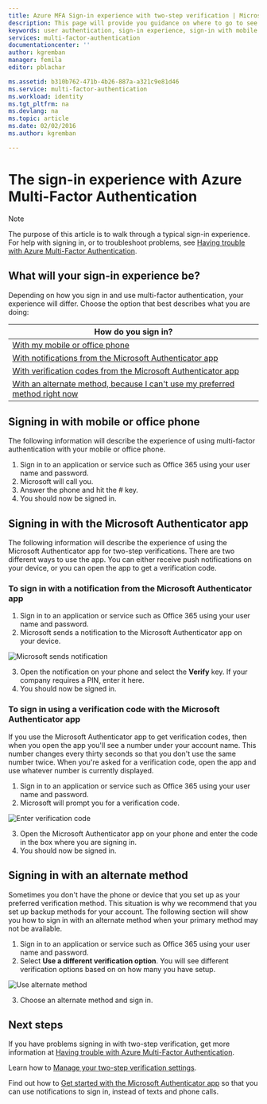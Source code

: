 ```yaml
---
title: Azure MFA Sign-in experience with two-step verification | Microsoft Docs
description: This page will provide you guidance on where to go to see the various sign-in methods available with Azure MFA.
keywords: user authentication, sign-in experience, sign-in with mobile phone, sign-in with office phone
services: multi-factor-authentication
documentationcenter: ''
author: kgremban
manager: femila
editor: pblachar

ms.assetid: b310b762-471b-4b26-887a-a321c9e81d46
ms.service: multi-factor-authentication
ms.workload: identity
ms.tgt_pltfrm: na
ms.devlang: na
ms.topic: article
ms.date: 02/02/2016
ms.author: kgremban

---
```

# The sign-in experience with Azure Multi-Factor Authentication
> [!NOTE]
> The purpose of this article is to walk through a typical sign-in experience. For help with signing in, or to troubleshoot problems, see [Having trouble with Azure Multi-Factor Authentication](multi-factor-authentication-end-user-troubleshoot.md).

## What will your sign-in experience be?
Depending on how you sign in and use multi-factor authentication, your experience will differ. Choose the option that best describes what you are doing:

| How do you sign in? | 
| --- |
| [With my mobile or office phone](#signing-in-with-mobile-or-office-phone) |
| [With notifications from the Microsoft Authenticator app](#signing-in-with-the-microsoft-authenticator-app-using-notification) |
| [With verification codes from the Microsoft Authenticator app](#signing-in-with-the-microsoft-authenticator-app-using-verification-code) |
| [With an alternate method, because I can't use my preferred method right now](#signing-in-with-an-alternate-method) |

## Signing in with mobile or office phone
The following information will describe the experience of using multi-factor authentication with your mobile or office phone.

1. Sign in to an application or service such as Office 365 using your user name and password.  
2. Microsoft will call you.  
3. Answer the phone and hit the # key.  
4. You should now be signed in.  

## Signing in with the Microsoft Authenticator app 
The following information will describe the experience of using the Microsoft Authenticator app for two-step verifications. There are two different ways to use the app. You can either receive push notifications on your device, or you can open the app to get a verification code.

### To sign in with a notification from the Microsoft Authenticator app
1. Sign in to an application or service such as Office 365 using your user name and password.
2. Microsoft sends a notification to the Microsoft Authenticator app on your device.

  ![Microsoft sends notification](./media/multi-factor-authentication-end-user-signin/notify.png)

3. Open the notification on your phone and select the **Verify** key. If your company requires a PIN, enter it here.
4. You should now be signed in.

### To sign in using a verification code with the Microsoft Authenticator app

If you use the Microsoft Authenticator app to get verification codes, then when you open the app you'll see a number under your account name. This number changes every thirty seconds so that you don't use the same number twice. When you're asked for a verification code, open the app and use whatever number is currently displayed. 

1. Sign in to an application or service such as Office 365 using your user name and password.
2. Microsoft will prompt you for a verification code.

  ![Enter verification code](./media/multi-factor-authentication-end-user-signin/verify3.png)

3. Open the Microsoft Authenticator app on your phone and enter the code in the box where you are signing in.
4. You should now be signed in.

## Signing in with an alternate method
Sometimes you don't have the phone or device that you set up as your preferred verification method. This situation is why we recommend that you set up backup methods for your account. The following section will show you how to sign in with an alternate method when your primary method may not be available.

1. Sign in to an application or service such as Office 365 using your user name and password.
2. Select **Use a different verification option**. You will see different verification options based on on how many you have setup.

  ![Use alternate method](./media/multi-factor-authentication-end-user-signin/alt.png)

3. Choose an alternate method and sign in.

## Next steps

If you have problems signing in with two-step verification, get more information at [Having trouble with Azure Multi-Factor Authentication](multi-factor-authentication-end-user-troubleshoot.md).

Learn how to [Manage your two-step verification settings](multi-factor-authentication-end-user-manage-settings.md).

Find out how to [Get started with the Microsoft Authenticator app](microsoft-authenticator-app-how-to.md) so that you can use notifications to sign in, instead of texts and phone calls. 